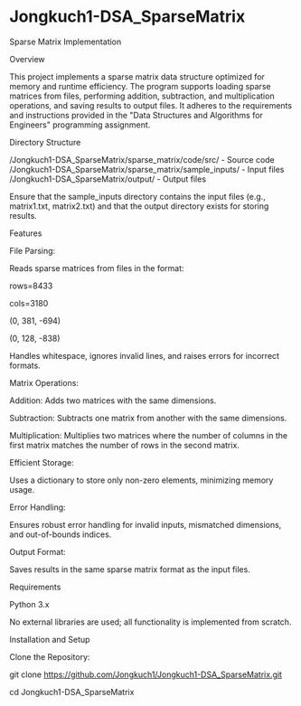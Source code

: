 # Jongkuch1-DSA_SparseMatrix


Sparse Matrix Implementation


Overview


This project implements a sparse matrix data structure optimized for memory and runtime efficiency.
The program supports loading sparse matrices from files, performing addition, subtraction, and multiplication operations, and saving results to output files.
It adheres to the requirements and instructions provided in the "Data Structures and Algorithms for Engineers" programming assignment.


Directory Structure

/Jongkuch1-DSA_SparseMatrix/sparse_matrix/code/src/ - Source code
/Jongkuch1-DSA_SparseMatrix/sparse_matrix/sample_inputs/ - Input files
/Jongkuch1-DSA_SparseMatrix/output/ - Output files

Ensure that the sample_inputs directory contains the input files (e.g., matrix1.txt, matrix2.txt) and that the output directory exists for storing results.

Features

File Parsing:

Reads sparse matrices from files in the format:

rows=8433

cols=3180

(0, 381, -694)

(0, 128, -838)


Handles whitespace, ignores invalid lines, and raises errors for incorrect formats.

Matrix Operations:

Addition: Adds two matrices with the same dimensions.

Subtraction: Subtracts one matrix from another with the same dimensions.

Multiplication: Multiplies two matrices where the number of columns in the first matrix matches the number of rows in the second matrix.

Efficient Storage:

Uses a dictionary to store only non-zero elements, minimizing memory usage.

Error Handling:

Ensures robust error handling for invalid inputs, mismatched dimensions, and out-of-bounds indices.

Output Format:

Saves results in the same sparse matrix format as the input files.

Requirements

Python 3.x

No external libraries are used; all functionality is implemented from scratch.

Installation and Setup

Clone the Repository:

git clone https://github.com/Jongkuch1/Jongkuch1-DSA_SparseMatrix.git

cd Jongkuch1-DSA_SparseMatrix
